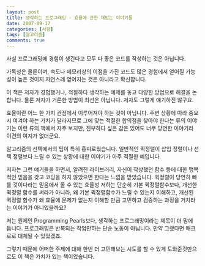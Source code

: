 ```yaml
---
layout: post
title: 생각하는 프로그래밍 - 효율에 관한 재밌는 이야기들
date: 2007-09-17
categories: [서평]
tags: [알고리즘]
comments: true
---
```

사실 프로그래밍에 경험이 생긴다고 모두 다 좋은 코드를 작성하는 것은 아닙니다.

가독성은 물론이며, 속도나 메모리상의 이점을 가진 코드도 많은 경험에서 얻어질 가능성이 높은 것이지 자연스레 얻어지는 것은 아니라고 확신합니다.

이 책은 저자가 경험했거나, 적절하다 생각하는 예제를 놓고 다양한 방법으로 해결을 논합니다. 물론 저자가 거론한 방법이 최선은 아닙니다. 저자도 그렇게 얘기하진 않구요.

효율이란 어느 한 가지 관점에서 이루어져야 하는 것이 아닙니다. 주변 상황에 따라 중요시 여겨야 하는 가치가 달라지므로 그에 맞는 적절한 합의점을 찾아야 한다는 류의 이야기는 이런 류의 책에서 자주 보지만, 진부하다 싶은 감은 있어도 너무 당연한 이야기라 이견의 여지가 없더군요.

알고리즘의 선택에서의 팁이 특히 흥미로웠습니다. 일반적인 퀵정렬이 삽입 정렬이나 선택 정렬보다 느릴 수 있는 상황에 대한 이야기가 아주 적절한 예입니다.

저자는 그런 얘기들을 하면서, 알려진 라이브러리, 자신이 작상했던 함수 등에 대한 맹목적인 믿음을 갖고 코딩을 하지 않았으면 한다는 느낌을 받았습니다. 퀵정렬이 당연히 빠를 것이다라는 믿음에서 올 수 있는 효율성 저하는 단순히 기본 퀵정렬함수보다, 개선한 퀵정렬 함수를 써라가 아니라, 왜 기본 퀵정렬함수가 느릴 수 있는지 이해하고, 개선된 퀵정렬 함수가 왜 효율에 문제가 없는지 이해할 만큼 고민하고 검증하는 과정을 거치라는 이야기가 아니었을까요?

저는 원제인 Programming Pearls보다, 생각하는 프로그래밍이라는 제목이 더 맘에 듭니다. 프로그래밍은 반복되는 작업만하는 단순 노동이 아닙니다. 만약 그랬다면 매크로로 대체될 수 있었겠죠. 

그렇기 때문에 어떠한 주제에 대해 한번 더 고민해보는 시도를 할 수 있게 도와준것만으로도 이 책은 가치가 있는 책이었습니다.
